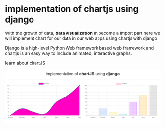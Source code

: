 # implementation of chartjs using django


With the growth of data, <b>data visualization</b> in become a import part here we will implement chart for our data in our web apps using chartjs with django

Django is a high-level Python Web framework based web framework and chartjs is an easy way to include animated, interactive graphs.

<a href="https://www.chartjs.org/" >learn about chartJS</a>

<img src="img.png" />
